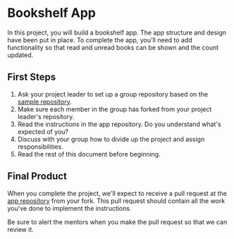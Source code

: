# Bookshelf App

In this project, you will build a bookshelf app. The app structure and design have been put in place. To complete the app, you'll need to add functionality so that read and unread books can be shown and the count updated.

## First Steps

1. Ask your project leader to set up a group repository based on the [sample repository](https://github.com/CodeYourFuture/group-project-bookshelf).
2. Make sure each member in the group has forked from your project leader's repository.
3. Read the instructions in the app repository. Do you understand what's expected of you?
4. Discuss with your group how to divide up the project and assign responsibilities.
5. Read the rest of this document before beginning.

## Final Product

When you complete the project, we'll expect to receive a pull request at the [app repository](https://github.com/CodeYourFuture/group-project-bookshelf) from your fork. This pull request should contain all the work you've done to implement the instructions.

Be sure to alert the mentors when you make the pull request so that we can review it.
